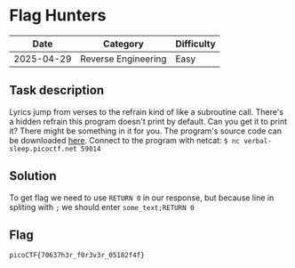# Flag Hunters
|Date|Category|Difficulty|
|--|--|--|
|2025-04-29|Reverse Engineering|Easy|
## Task description
Lyrics jump from verses to the refrain kind of like a subroutine call. There's a hidden refrain this program doesn't print by default. Can you get it to print it? There might be something in it for you. The program's source code can be downloaded [here](https://challenge-files.picoctf.net/c_verbal_sleep/7ece2015c227ce98f450f0199b953b8ecba02748c09557e95645acf045e1f96f/lyric-reader.py). Connect to the program with netcat: `$ nc verbal-sleep.picoctf.net 59014`
## Solution 
To get flag we need to use `RETURN 0` in our response, but because line in spliting with `;` we should enter `some_text;RETURN 0`
## Flag
`picoCTF{70637h3r_f0r3v3r_05182f4f}`
